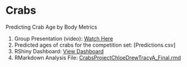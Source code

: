 # Crabs  
Predicting Crab Age by Body Metrics

1. Group Presentation (video): [Watch Here](aaaaaaaaaaaaaaaaaaaaaaaaa)  
2. Predicted ages of crabs for the competition set: [Predictions.csv]
3. RShiny Dashboard: [View Dashboard](https://dnunnally21.shinyapps.io/Crab_Final/)  
4. RMarkdown Analysis File: [CrabsProjectChloeDrewTracyA_Final.rmd](CrabsProjectChloeDrewTracyA_Final.rmd)
